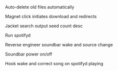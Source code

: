 Auto-delete old files automatically

Magnet click initiates download and redirects

Jacket search output seed count desc

Run spotifyd

Reverse engineer soundbar wake and source change

Soundbar power on/off

Hook wake and correct song on spotifyd playing
